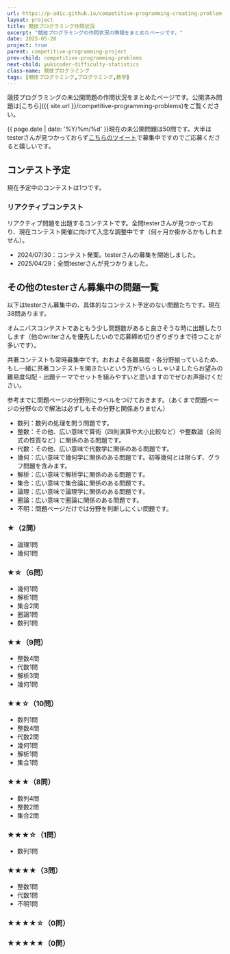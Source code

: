 ```yaml
---
url: https://p-adic.github.io/competitive-programming-creating-problem-status
layout: project
title: 競技プログラミング作問状況
excerpt: "競技プログラミングの作問状況の情報をまとめたページです。"
date: 2025-05-28
project: true
parent: competitive-programming-project
prev-child: competitive-programming-problems
next-child: yukicoder-difficulty-statistics
class-name: 競技プログラミング
tags: [競技プログラミング,プログラミング,数学]
---
```


競技プログラミングの未公開問題の作問状況をまとめたページです。公開済み問題は[こちら]({{ site.url }}/competitive-programming-problems)をご覧ください。

{{ page.date | date: '%Y/%m/%d' }}現在の未公開問題は50問です。大半はtesterさんが見つかっておらず[こちらのツイート](https://x.com/non_archimedean/status/1927568032072675378)で募集中ですのでご応募くださると嬉しいです。

## コンテスト予定

現在予定中のコンテストは1つです。

### リアクティブコンテスト

リアクティブ問題を出題するコンテストです。全問testerさんが見つかっており、現在コンテスト開催に向けて入念な調整中です（何ヶ月か掛かるかもしれません）。

* 2024/07/30：コンテスト発案。testerさんの募集を開始しました。
* 2025/04/29：全問testerさんが見つかりました。

## その他のtesterさん募集中の問題一覧

以下はtesterさん募集中の、具体的なコンテスト予定のない問題たちです。現在38問あります。

オムニバスコンテストであともう少し問題数があると良さそうな時に出題したりします（他のwriterさんを優先したいので応募締め切りぎりぎりまで待つことが多いです）。

共著コンテストも常時募集中です。おおよそ各難易度・各分野揃っているため、もし一緒に共著コンテストを開きたいという方がいらっしゃいましたらお望みの難易度勾配・出題テーマでセットを組みやすいと思いますのでぜひお声掛けください。

参考までに問題ページの分野別にラベルをつけておきます。（あくまで問題ページの分野なので解法は必ずしもその分野と関係ありません）
* 数列：数列の処理を問う問題です。
* 整数：その他、広い意味で算術（四則演算や大小比較など）や整数論（合同式の性質など）に関係のある問題です。
* 代数：その他、広い意味で代数学に関係のある問題です。
* 幾何：広い意味で幾何学に関係のある問題です。初等幾何とは限らず、グラフ問題を含みます。
* 解析：広い意味で解析学に関係のある問題です。
* 集合：広い意味で集合論に関係のある問題です。
* 論理：広い意味で論理学に関係のある問題です。
* 圏論：広い意味で圏論に関係のある問題です。
* 不明：問題ページだけでは分野を判断しにくい問題です。

### ★（2問）
* 論理1問
* 幾何1問

### ★☆（6問）
* 幾何1問
* 解析1問
* 集合2問
* 圏論1問
* 数列1問

### ★★（9問）
* 整数4問
* 代数1問
* 解析3問
* 幾何1問

### ★★☆（10問）
* 数列1問
* 整数4問
* 代数2問
* 幾何1問
* 解析1問
* 集合1問

### ★★★（8問）
* 数列4問
* 整数2問
* 集合2問

### ★★★☆（1問）
* 数列1問

### ★★★★（3問）
* 整数1問
* 代数1問
* 不明1問

### ★★★★☆（0問）

### ★★★★★（0問）

